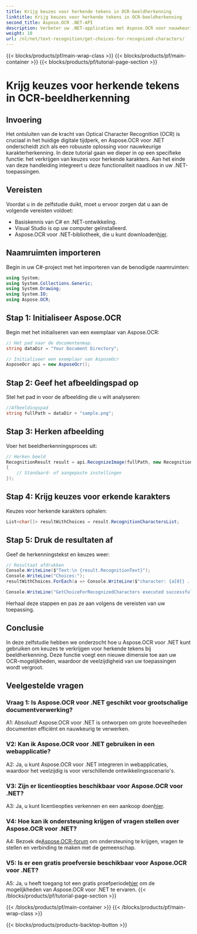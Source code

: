 ```yaml
---
title: Krijg keuzes voor herkende tekens in OCR-beeldherkenning
linktitle: Krijg keuzes voor herkende tekens in OCR-beeldherkenning
second_title: Aspose.OCR .NET-API
description: Verbeter uw .NET-applicaties met Aspose.OCR voor nauwkeurige tekenherkenning. Volg onze stapsgewijze handleiding om keuzes voor herkende karakters in beeldherkenning op te halen.
weight: 10
url: /nl/net/text-recognition/get-choices-for-recognized-characters/
---
```


{{< blocks/products/pf/main-wrap-class >}}
{{< blocks/products/pf/main-container >}}
{{< blocks/products/pf/tutorial-page-section >}}

# Krijg keuzes voor herkende tekens in OCR-beeldherkenning

## Invoering

Het ontsluiten van de kracht van Optical Character Recognition (OCR) is cruciaal in het huidige digitale tijdperk, en Aspose.OCR voor .NET onderscheidt zich als een robuuste oplossing voor nauwkeurige karakterherkenning. In deze tutorial gaan we dieper in op een specifieke functie: het verkrijgen van keuzes voor herkende karakters. Aan het einde van deze handleiding integreert u deze functionaliteit naadloos in uw .NET-toepassingen.

## Vereisten

Voordat u in de zelfstudie duikt, moet u ervoor zorgen dat u aan de volgende vereisten voldoet:

- Basiskennis van C# en .NET-ontwikkeling.
- Visual Studio is op uw computer geïnstalleerd.
-  Aspose.OCR voor .NET-bibliotheek, die u kunt downloaden[hier](https://releases.aspose.com/ocr/net/).

## Naamruimten importeren

Begin in uw C#-project met het importeren van de benodigde naamruimten:

```csharp
using System;
using System.Collections.Generic;
using System.Drawing;
using System.IO;
using Aspose.OCR;
```

## Stap 1: Initialiseer Aspose.OCR

Begin met het initialiseren van een exemplaar van Aspose.OCR:

```csharp
// Het pad naar de documentenmap.
string dataDir = "Your Document Directory";

// Initialiseer een exemplaar van AsposeOcr
AsposeOcr api = new AsposeOcr();
```

## Stap 2: Geef het afbeeldingspad op

Stel het pad in voor de afbeelding die u wilt analyseren:

```csharp
//Afbeeldingspad
string fullPath = dataDir + "sample.png";
```

## Stap 3: Herken afbeelding

Voer het beeldherkenningsproces uit:

```csharp
// Herken beeld
RecognitionResult result = api.RecognizeImage(fullPath, new RecognitionSettings
{
    // Standaard- of aangepaste instellingen
});
```

## Stap 4: Krijg keuzes voor erkende karakters

Keuzes voor herkende karakters ophalen:

```csharp
List<char[]> resultWithChoices = result.RecognitionCharactersList;
```

## Stap 5: Druk de resultaten af

Geef de herkenningstekst en keuzes weer:

```csharp
// Resultaat afdrukken
Console.WriteLine($"Text:\n {result.RecognitionText}");
Console.WriteLine("Choices:");
resultWithChoices.ForEach(a => Console.WriteLine($"character: {a[0]} . Choices: {a[1]} {a[2]} {a[3]} {a[4]}"));

Console.WriteLine("GetChoiceForRecognizedCharacters executed successfully");
```

Herhaal deze stappen en pas ze aan volgens de vereisten van uw toepassing.

## Conclusie

In deze zelfstudie hebben we onderzocht hoe u Aspose.OCR voor .NET kunt gebruiken om keuzes te verkrijgen voor herkende tekens bij beeldherkenning. Deze functie voegt een nieuwe dimensie toe aan uw OCR-mogelijkheden, waardoor de veelzijdigheid van uw toepassingen wordt vergroot.

## Veelgestelde vragen

### Vraag 1: Is Aspose.OCR voor .NET geschikt voor grootschalige documentverwerking?

A1: Absoluut! Aspose.OCR voor .NET is ontworpen om grote hoeveelheden documenten efficiënt en nauwkeurig te verwerken.

### V2: Kan ik Aspose.OCR voor .NET gebruiken in een webapplicatie?

A2: Ja, u kunt Aspose.OCR voor .NET integreren in webapplicaties, waardoor het veelzijdig is voor verschillende ontwikkelingsscenario's.

### V3: Zijn er licentieopties beschikbaar voor Aspose.OCR voor .NET?

 A3: Ja, u kunt licentieopties verkennen en een aankoop doen[hier](https://purchase.aspose.com/buy).

### V4: Hoe kan ik ondersteuning krijgen of vragen stellen over Aspose.OCR voor .NET?

 A4: Bezoek de[Aspose.OCR-forum](https://forum.aspose.com/c/ocr/16) om ondersteuning te krijgen, vragen te stellen en verbinding te maken met de gemeenschap.

### V5: Is er een gratis proefversie beschikbaar voor Aspose.OCR voor .NET?

 A5: Ja, u heeft toegang tot een gratis proefperiode[hier](https://releases.aspose.com/) om de mogelijkheden van Aspose.OCR voor .NET te ervaren.
{{< /blocks/products/pf/tutorial-page-section >}}

{{< /blocks/products/pf/main-container >}}
{{< /blocks/products/pf/main-wrap-class >}}

{{< blocks/products/products-backtop-button >}}

